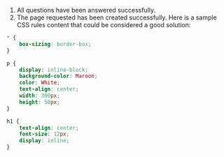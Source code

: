 1. All questions have been answered successfully.
2. The page requested has been created successfully. Here is a sample CSS rules content that could
be considered a good solution:

``` css
* {
    box-sizing: border-box;
}

p {
    display: inline-block;
    background-color: Maroon;
    color: White;
    text-align: center;
    width: 300px;
    height: 50px;
}

h1 {
    text-align: center;
    font-size: 12px;
    display: inline;
}
```
